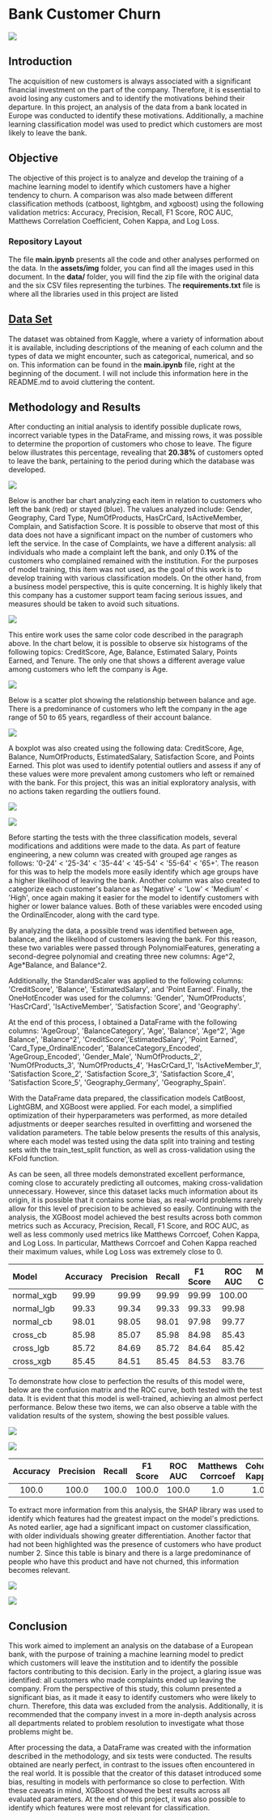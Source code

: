 # Bank Customer Churn

![](assets/img/cape.webp)

## Introduction

The acquisition of new customers is always associated with a significant financial investment on the part of the company. Therefore, it is essential to avoid losing any customers and to identify the motivations behind their departure. In this project, an analysis of the data from a bank located in Europe was conducted to identify these motivations. Additionally, a machine learning classification model was used to predict which customers are most likely to leave the bank.

## Objective

The objective of this project is to analyze and develop the training of a machine learning model to identify which customers have a higher tendency to churn. A comparison was also made between different classification methods (catboost, lightgbm, and xgboost) using the following validation metrics: Accuracy, Precision, Recall, F1 Score, ROC AUC, Matthews Correlation Coefficient, Cohen Kappa, and Log Loss.


### Repository Layout

The file **__main.ipynb__** presents all the code and other analyses performed on the data. In the **__assets/img__** folder, you can find all the images used in this document. In the **__data/__** folder, you will find the zip file with the original data and the six CSV files representing the turbines. The **__requirements.txt__** file is where all the libraries used in this project are listed

## [Data Set](https://www.kaggle.com/datasets/radheshyamkollipara/bank-customer-churn)

The dataset was obtained from Kaggle, where a variety of information about it is available, including descriptions of the meaning of each column and the types of data we might encounter, such as categorical, numerical, and so on. This information can be found in the **main.ipynb** file, right at the beginning of the document. I will not include this information here in the README.md to avoid cluttering the content.

## Methodology and Results

After conducting an initial analysis to identify possible duplicate rows, incorrect variable types in the DataFrame, and missing rows, it was possible to determine the proportion of customers who chose to leave. The figure below illustrates this percentage, revealing that **20.38%** of customers opted to leave the bank, pertaining to the period during which the database was developed.

![](assets/img/1.png)

Below is another bar chart analyzing each item in relation to customers who left the bank (red) or stayed (blue). The values analyzed include: Gender, Geography, Card Type, NumOfProducts, HasCrCard, IsActiveMember, Complain, and Satisfaction Score. It is possible to observe that most of this data does not have a significant impact on the number of customers who left the service. In the case of Complaints, we have a different analysis: all individuals who made a complaint left the bank, and only 0.**1%** of the customers who complained remained with the institution. For the purposes of model training, this item was not used, as the goal of this work is to develop training with various classification models. On the other hand, from a business model perspective, this is quite concerning. It is highly likely that this company has a customer support team facing serious issues, and measures should be taken to avoid such situations.

![](assets/img/2.png)

This entire work uses the same color code described in the paragraph above. In the chart below, it is possible to observe six histograms of the following topics: CreditScore, Age, Balance, Estimated Salary, Points Earned, and Tenure. The only one that shows a different average value among customers who left the company is Age.

![](assets/img/3.png)

Below is a scatter plot showing the relationship between balance and age. There is a predominance of customers who left the company in the age range of 50 to 65 years, regardless of their account balance.

![](assets/img/4.png)

A boxplot was also created using the following data: CreditScore, Age, Balance, NumOfProducts, EstimatedSalary, Satisfaction Score, and Points Earned. This plot was used to identify potential outliers and assess if any of these values were more prevalent among customers who left or remained with the bank. For this project, this was an initial exploratory analysis, with no actions taken regarding the outliers found.

![](assets/img/5.png)

![](assets/img/6.png)

Before starting the tests with the three classification models, several modifications and additions were made to the data. As part of feature engineering, a new column was created with grouped age ranges as follows: '0-24' < '25-34' < '35-44' < '45-54' < '55-64' < '65+'. The reason for this was to help the models more easily identify which age groups have a higher likelihood of leaving the bank. Another column was also created to categorize each customer's balance as 'Negative' < 'Low' < 'Medium' < 'High', once again making it easier for the model to identify customers with higher or lower balance values. Both of these variables were encoded using the OrdinalEncoder, along with the card type.

By analyzing the data, a possible trend was identified between age, balance, and the likelihood of customers leaving the bank. For this reason, these two variables were passed through PolynomialFeatures, generating a second-degree polynomial and creating three new columns: Age^2, Age*Balance, and Balance^2.

Additionally, the StandardScaler was applied to the following columns: 'CreditScore', 'Balance', 'EstimatedSalary', and 'Point Earned'. Finally, the OneHotEncoder was used for the columns: 'Gender', 'NumOfProducts', 'HasCrCard', 'IsActiveMember', 'Satisfaction Score', and 'Geography'.

At the end of this process, I obtained a DataFrame with the following columns: 'AgeGroup', 'BalanceCategory', 'Age', 'Balance', 'Age^2', 'Age Balance', 'Balance^2', 'CreditScore','EstimatedSalary', 'Point Earned', 'Card_Type_OrdinalEncoder', 'BalanceCategory_Encoded', 'AgeGroup_Encoded', 'Gender_Male', 'NumOfProducts_2', 'NumOfProducts_3', 'NumOfProducts_4', 'HasCrCard_1', 'IsActiveMember_1', 'Satisfaction Score_2', 'Satisfaction Score_3', 'Satisfaction Score_4', 'Satisfaction Score_5', 'Geography_Germany', 'Geography_Spain'.

With the DataFrame data prepared, the classification models CatBoost, LightGBM, and XGBoost were applied. For each model, a simplified optimization of their hyperparameters was performed, as more detailed adjustments or deeper searches resulted in overfitting and worsened the validation parameters. The table below presents the results of this analysis, where each model was tested using the data split into training and testing sets with the train_test_split function, as well as cross-validation using the KFold function.

As can be seen, all three models demonstrated excellent performance, coming close to accurately predicting all outcomes, making cross-validation unnecessary. However, since this dataset lacks much information about its origin, it is possible that it contains some bias, as real-world problems rarely allow for this level of precision to be achieved so easily. Continuing with the analysis, the XGBoost model achieved the best results across both common metrics such as Accuracy, Precision, Recall, F1 Score, and ROC AUC, as well as less commonly used metrics like Matthews Corrcoef, Cohen Kappa, and Log Loss. In particular, Matthews Corrcoef and Cohen Kappa reached their maximum values, while Log Loss was extremely close to 0.

| Model        | Accuracy | Precision | Recall | F1 Score | ROC AUC | Matthews Corrcoef | Cohen Kappa | Log Loss |
|:-------------|:--------:|:---------:|:------:|:--------:|:-------:|:-----------------:|:-----------:|:--------:|
| normal_xgb   |  99.99   |   99.99   |  99.99 |  99.99   |  100.00 |        1.00       |     1.00    |  3.89    |
| normal_lgb   |  99.33   |   99.34   |  99.33 |  99.33   |  99.98  |        0.98       |     0.98    |  9.60    |
| normal_cb    |  98.01   |   98.05   |  98.01 |  97.98   |  99.77  |        0.94       |     0.94    |  10.20   |
| cross_cb     |  85.98   |   85.07   |  85.98 |  84.98   |  85.43  |        0.53       |     0.51    |  35.72   |
| cross_lgb    |  85.72   |   84.69   |  85.72 |  84.64   |  85.42  |        0.51       |     0.50    |  36.07   |
| cross_xgb    |  85.45   |   84.51   |  85.45 |  84.53   |  83.76  |        0.51       |     0.50    |  42.26   |

To demonstrate how close to perfection the results of this model were, below are the confusion matrix and the ROC curve, both tested with the test data. It is evident that this model is well-trained, achieving an almost perfect performance. Below these two items, we can also observe a table with the validation results of the system, showing the best possible values.

![](assets/img/7.png)


![](assets/img/8.png)

| Accuracy | Precision | Recall | F1 Score | ROC AUC | Matthews Corrcoef | Cohen Kappa | Log Loss |
|:--------:|:---------:|:------:|:--------:|:-------:|:-----------------:|:-----------:|:--------:|
|  100.0   |   100.0   |  100.0 |   100.0  |  100.0  |        1.0        |     1.0     |  1.08    |




To extract more information from this analysis, the SHAP library was used to identify which features had the greatest impact on the model's predictions. As noted earlier, age had a significant impact on customer classification, with older individuals showing greater differentiation. Another factor that had not been highlighted was the presence of customers who have product number 2. Since this table is binary and there is a large predominance of people who have this product and have not churned, this information becomes relevant.

![](assets/img/9.png)


![](assets/img/10.png)

## Conclusion

This work aimed to implement an analysis on the database of a European bank, with the purpose of training a machine learning model to predict which customers will leave the institution and to identify the possible factors contributing to this decision. Early in the project, a glaring issue was identified: all customers who made complaints ended up leaving the company. From the perspective of this study, this column presented a significant bias, as it made it easy to identify customers who were likely to churn. Therefore, this data was excluded from the analysis. Additionally, it is recommended that the company invest in a more in-depth analysis across all departments related to problem resolution to investigate what those problems might be.

After processing the data, a DataFrame was created with the information described in the methodology, and six tests were conducted. The results obtained are nearly perfect, in contrast to the issues often encountered in the real world. It is possible that the creator of this dataset introduced some bias, resulting in models with performance so close to perfection. With these caveats in mind, XGBoost showed the best results across all evaluated parameters. At the end of this project, it was also possible to identify which features were most relevant for classification.